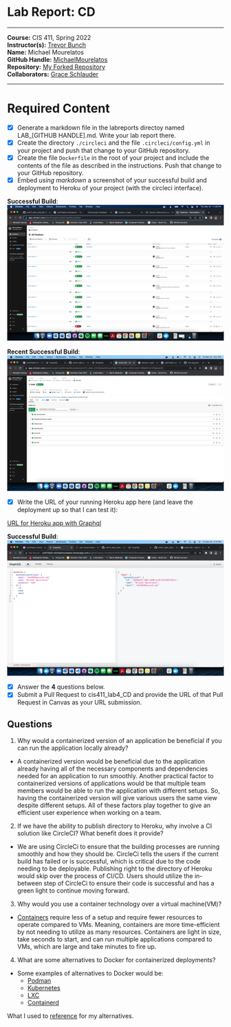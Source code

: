 # Lab Report: CD
___
**Course:** CIS 411, Spring 2022  
**Instructor(s):** [Trevor Bunch](https://github.com/trevordbunch)  
**Name:** Michael Mourelatos  
**GitHub Handle:** [MichaelMourelatos](https://github.com/MichaelMourelatos)  
**Repository:** [My Forked Repository](https://github.com/MichaelMourelatos/cis411_lab4_CD)  
**Collaborators:** [Grace Schlauder](https://github.com/grace-schl)
___

# Required Content

- [x] Generate a markdown file in the labreports directoy named LAB_[GITHUB HANDLE].md. Write your lab report there.
- [x] Create the directory ```./circleci``` and the file ```.circleci/config.yml``` in your project and push that change to your GitHub repository.
- [x] Create the file ```Dockerfile``` in the root of your project and include the contents of the file as described in the instructions. Push that change to your GitHub repository.
- [x] Embed _using markdown_ a screenshot of your successful build and deployment to Heroku of your project (with the circleci interface).  

**Successful Build**:
![Successful Build](/Successful_Build_and_Deployment.png)

**Recent Successful Build**:
![Recent Successful Build](/Successful_Build.png)


- [x] Write the URL of your running Heroku app here (and leave the deployment up so that I can test it):  


[URL for Heroku app with Graphql](http://cis411lab4-michaelmourelatos.herokuapp.com/graphql)

**Successful Build**:
![Image of HerokuGraphql](/Correct_Screeshot_Off_Heroku.png)


- [x] Answer the **4** questions below.
- [x] Submit a Pull Request to cis411_lab4_CD and provide the URL of that Pull Request in Canvas as your URL submission.

## Questions
1. Why would a containerized version of an application be beneficial if you can run the application locally already?
- A containerized version would be beneficial due to the application already having all of the necessary components and dependencies needed for an application to run smoothly. Another practical factor to containerized versions of applications would be that multiple team members would be able to run the application with different setups. So, having the containerized version will give various users the same view despite different setups. All of these factors play together to give an efficient user experience when working on a team.

2. If we have the ability to publish directory to Heroku, why involve a CI solution like CircleCI? What benefit does it provide?
- We are using CircleCi to ensure that the building processes are running smoothly and how they should be. CircleCi tells the users if the current build has failed or is successful, which is critical due to the code needing to be deployable. Publishing right to the directory of Heroku would skip over the process of CI/CD. Users should utilize the in-between step of CircleCi to ensure their code is successful and has a green light to continue moving forward.
3. Why would you use a container technology over a virtual machine(VM)?
- [Containers](https://www.backblaze.com/blog/vm-vs-containers/) require less of a setup and require fewer resources to operate compared to VMs. Meaning, containers are more time-efficient by not needing to utilize as many resources. Containers are light in size, take seconds to start, and can run multiple applications compared to VMs, which are large and take minutes to fire up.
4. What are some alternatives to Docker for containerized deployments?
- Some examples of alternatives to Docker would be:
  - [Podman](https://podman.io/)
  - [Kubernetes](https://kubernetes.io/)
  - [LXC](https://linuxcontainers.org/)
  - [Containerd](https://www.vagrantup.com/)

What I used to [reference](https://rigorousthemes.com/blog/best-docker-alternatives/) for my alternatives.